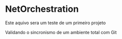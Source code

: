 # NetOrchestration

Este aquivo sera um teste de um primeiro projeto

Validando o sincronismo de um ambiente total com Git